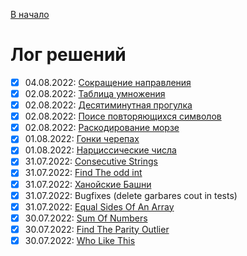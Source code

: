 [В начало](README.md)

# Лог решений
  - [x] 04.08.2022: [Сокращение направления](direction_reduction/README.md)
  - [x] 02.08.2022: [Таблица умножения](multiplication_table/README.md)
  - [x] 02.08.2022: [Десятиминутная прогулка](take_ten_minutes_walk/README.md)
  - [x] 02.08.2022: [Поисе повторяющихся символов](counting_duplicates/README.md)
  - [x] 02.08.2022: [Раскодирование морзе](morse_code/README.md)
  - [x] 01.08.2022: [Гонки черепах](tortoise_race/README.md)
  - [x] 01.08.2022: [Нарциссические числа](narcissic_numbers/README.md)
  - [x] 31.07.2022: [Consecutive Strings](consecutive_strings/README.md)
  - [x] 31.07.2022: [Find The odd int](find_the_odd_int/README.md)
  - [x] 31.07.2022: [Ханойские Башни](hanoi_record/README.md)
  - [x] 31.07.2022: Bugfixes (delete garbares cout in tests)
  - [x] 31.07.2022: [Equal Sides Of An Array
](equal_sides_of_an_array/README.md)  
  - [x] 30.07.2022: [Sum Of Numbers](sum_of_numbers/README.md)
  - [x] 30.07.2022: [Find The Parity Outlier](parity_outlier/README.md)
  - [x] 30.07.2022: [Who Like This](wholikethis/README.md)
